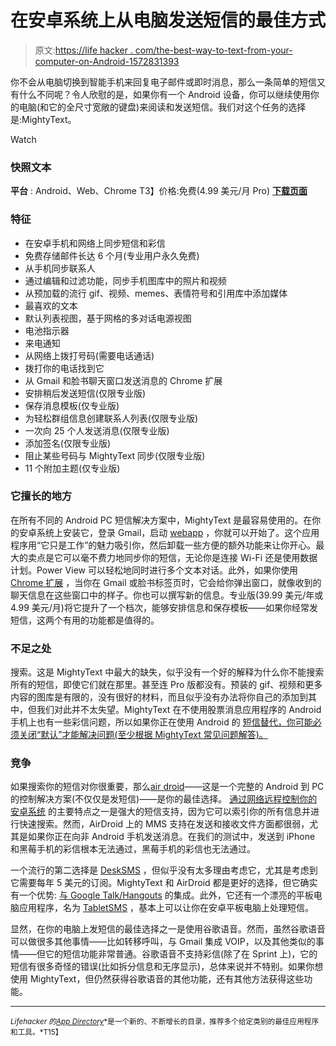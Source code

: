 # 在安卓系统上从电脑发送短信的最佳方式

> 原文:[https://life hacker . com/the-best-way-to-text-from-your-computer-on-Android-1572831393](https://lifehacker.com/the-best-way-to-text-from-your-computer-on-android-1572831393)

你不会从电脑切换到智能手机来回复电子邮件或即时消息，那么一条简单的短信又有什么不同呢？令人欣慰的是，如果你有一个 Android 设备，你可以继续使用你的电脑(和它的全尺寸宽敞的键盘)来阅读和发送短信。我们对这个任务的选择是:MightyText。

Watch

### 快照文本

**平台** : Android、Web、Chrome
T3】价格:免费(4.99 美元/月 Pro)
[**下载页面**](https://play.google.com/store/apps/details?id=com.texty.sms)

### 特征

*   在安卓手机和网络上同步短信和彩信
*   免费存储邮件长达 6 个月(专业用户永久免费)
*   从手机同步联系人
*   通过编辑和过滤功能，同步手机图库中的照片和视频
*   从预加载的流行 gif、视频、memes、表情符号和引用库中添加媒体
*   最喜欢的文本
*   默认列表视图，基于网格的多对话电源视图
*   电池指示器
*   来电通知
*   从网络上拨打号码(需要电话通话)
*   拨打你的电话找到它
*   从 Gmail 和脸书聊天窗口发送消息的 Chrome 扩展
*   安排稍后发送短信(仅限专业版)
*   保存消息模板(仅专业版)
*   为轻松群组信息创建联系人列表(仅限专业版)
*   一次向 25 个人发送消息(仅限专业版)
*   添加签名(仅限专业版)
*   阻止某些号码与 MightyText 同步(仅限专业版)
*   11 个附加主题(仅专业版)

### 它擅长的地方

在所有不同的 Android PC 短信解决方案中，MightyText 是最容易使用的。在你的安卓系统上安装它，登录 Gmail，启动 [webapp](https://mightytext.net/app) ，你就可以开始了。这个应用程序用“它只是工作”的魅力吸引你，然后卸载一些方便的额外功能来让你开心。最大的卖点是它可以毫不费力地同步你的短信，无论你是连接 Wi-Fi 还是使用数据计划。Power View 可以轻松地同时进行多个文本对话。此外，如果你使用 [Chrome 扩展](https://chrome.google.com/webstore/detail/sms-from-gmail-facebook-m/iffdacemhfpnchinokehhnppllonacfj) ，当你在 Gmail 或脸书标签页时，它会给你弹出窗口，就像收到的聊天信息在这些窗口中的样子。你也可以撰写新的信息。专业版(39.99 美元/年或 4.99 美元/月)将它提升了一个档次，能够安排信息和保存模板——如果你经常发短信，这两个有用的功能都是值得的。

### 不足之处

搜索。这是 MightyText 中最大的缺失，似乎没有一个好的解释为什么你不能搜索所有的短信，即使它们就在那里。甚至连 Pro 版都没有。预装的 gif、视频和更多内容的图库是有限的，没有很好的材料，而且似乎没有办法将你自己的添加到其中，但我们对此并不太失望。MightyText 在不使用股票消息应用程序的 Android 手机上也有一些彩信问题，所以如果你正在使用 Android 的 [短信替代，你可能必须关闭“默认”才能解决问题(至少根据 MightyText 常见问题解答)。](https://lifehacker.com/the-best-text-messaging-replacement-for-android-5858078)

### 竞争

如果搜索你的短信对你很重要，那么[air droid](http://www.airdroid.com/)——这是一个完整的 Android 到 PC 的控制解决方案(不仅仅是发短信)——是你的最佳选择。 [通过网络远程控制你的安卓系统](https://lifehacker.com/airdroid-2-lands-at-google-play-brings-web-based-remot-481662650) 的主要特点之一是强大的短信支持，因为它可以索引你的所有信息并进行快速搜索。然而，AirDroid 上的 MMS 支持在发送和接收文件方面都很弱，尤其是如果你正在向非 Android 手机发送消息。在我们的测试中，发送到 iPhone 和黑莓手机的彩信根本无法通过，黑莓手机的彩信也无法通过。

一个流行的第二选择是 [DeskSMS](https://play.google.com/store/apps/details?id=com.koushikdutta.desktopsms) ，但似乎没有太多理由考虑它，尤其是考虑到它需要每年 5 美元的订阅。MightyText 和 AirDroid 都是更好的选择，但它确实有一个优势: [与 Google Talk/Hangouts](http://lifehacker.com/desksms-is-a-slick-phone-to-desktop-sms-solution-for-an-5827451) 的集成。此外，它还有一个漂亮的平板电脑应用程序，名为 [TabletSMS](https://play.google.com/store/apps/details?id=com.koushikdutta.tabletsms) ，基本上可以让你在安卓平板电脑上处理短信。

显然，在你的电脑上发短信的最佳选择之一是使用谷歌语音。然而，虽然谷歌语音可以做很多其他事情——比如转移呼叫，与 Gmail 集成 VOIP，以及其他类似的事情——但它的短信功能非常普通。谷歌语音不支持彩信(除了在 Sprint 上)，它的短信有很多奇怪的错误(比如拆分信息和无序显示)，总体来说并不特别。如果你想使用 MightyText，但仍然获得谷歌语音的其他功能，还有其他方法获得这些功能。

* * *

<small>*Lifehacker 的*</small>[<small>*App Directory*</small>](http://lifehacker.com/the-lifehacker-app-directory-curates-the-best-apps-for-5803257)<small>*是一个新的、不断增长的目录，推荐多个给定类别的最佳应用程序和工具。*T15】</small>